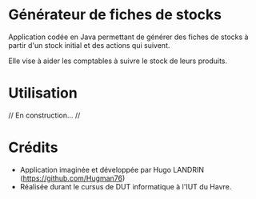 # Générateur de fiches de stocks
Application codée en Java permettant de générer des fiches de stocks à partir d'un stock initial et des actions qui suivent.

Elle vise à aider les comptables à suivre le stock de leurs produits.

# Utilisation
// En construction... //

# Crédits
* Application imaginée et développée par Hugo LANDRIN (https://github.com/Hugman76)
* Réalisée durant le cursus de DUT informatique à l'IUT du Havre.